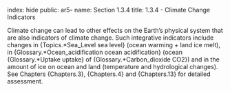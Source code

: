 index: hide
public: ar5-
name: Section 1.3.4
title: 1.3.4 - Climate Change Indicators

Climate change can lead to other effects on the Earth’s physical system that are also indicators of climate change. Such integrative indicators include changes in {Topics.*Sea_Level sea level} (ocean warming + land ice melt), in {Glossary.*Ocean_acidification ocean acidification} (ocean {Glossary.*Uptake uptake} of {Glossary.*Carbon_dioxide CO2}) and in the amount of ice on ocean and land (temperature and hydrological changes). See Chapters {Chapters.3}, {Chapters.4} and {Chapters.13} for detailed assessment.
